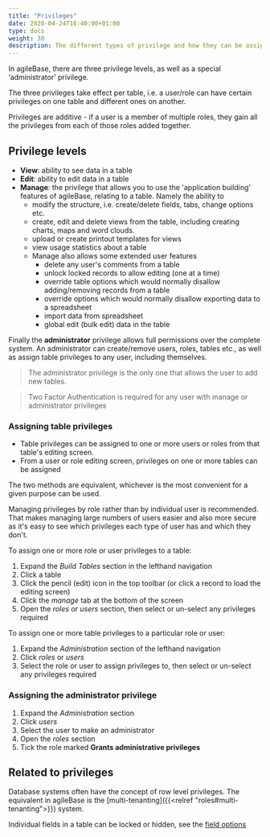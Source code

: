 ```yaml
---
title: "Privileges"
date: 2020-04-24T16:40:00+01:00
type: docs
weight: 30
description: The different types of privilege and how they can be assigned
---
```

In agileBase, there are three privilege levels, as well as a special ‘administrator’ privilege.

The three privileges take effect per table, i.e. a user/role can have certain privileges on one table and different ones on another.

Privileges are additive - if a user is a member of multiple roles, they gain all the privileges from each of those roles added together.

## Privilege levels

* **View**: ability to see data in a table
* **Edit**: ability to edit data in a table
* **Manage**: the privilege that allows you to use the 'application building' features of agileBase, relating to a table. Namely the ability to
    * modify the structure, i.e. create/delete fields, tabs, change options etc.
    * create, edit and delete views from the table, including creating charts, maps and word clouds.
    * upload or create printout templates for views
    * view usage statistics about a table
    * Manage also allows some extended user features
        * delete any user's comments from a table
        * unlock locked records to allow editing (one at a time)
        * override table options which would normally disallow adding/removing records from a table
        * override options which would normally disallow exporting data to a spreadsheet
        * import data from spreadsheet
        * global edit (bulk edit) data in the table

Finally the **administrator** privilege allows full permissions over the complete system. An administrator can create/remove users, roles, tables etc., as well as assign table privileges to any user, including themselves.

> The administrator privilege is the only one that allows the user to add new tables.

> Two Factor Authentication is required for any user with manage or administrator privileges

### Assigning table privileges

* Table privileges can be assigned to one or more users or roles from that table's editing screen.
* From a user or role editing screen, privileges on one or more tables can be assigned

The two methods are equivalent, whichever is the most convenient for a given purpose can be used.

Managing privileges by role rather than by individual user is recommended. That makes managing large numbers of users easier and also more secure as it's easy to see which privileges each type of user has and which they don't.

To assign one or more role or user privileges to a table:
1. Expand the _Build Tables_ section in the lefthand navigation
2. Click a table
3. Click the pencil (edit) icon in the top toolbar (or click a record to load the editing screen)
4. Click the _manage_ tab at the bottom of the screen
5. Open the _roles_ or _users_ section, then select or un-select any privileges required

To assign one or more table privileges to a particular role or user:
1. Expand the _Administration_ section of the lefthand navigation
2. Click _roles_ or _users_
3. Select the role or user to assign privileges to, then select or un-select any privileges required

### Assigning the administrator privilege
1. Expand the _Administration_ section
2. Click _users_
3. Select the user to make an administrator
4. Open the _roles_ section
5. Tick the role marked **Grants administrative privileges**

## Related to privileges

Database systems often have the concept of row level privileges. The equivalent in agileBase is the [multi-tenanting]({{<relref "roles#multi-tenanting">}}) system.

Individual fields in a table can be locked or hidden, see the [field options](https://todo.com)
